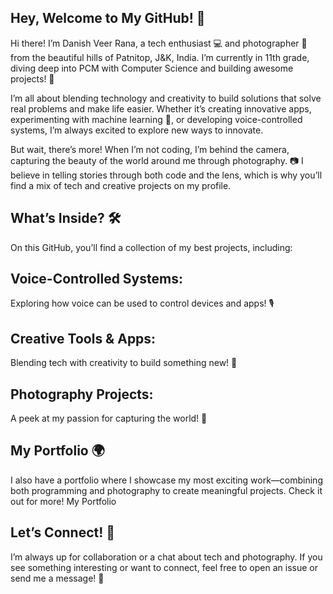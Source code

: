 ## Hey, Welcome to My GitHub! 🚀

Hi there! I’m Danish Veer Rana, a tech enthusiast 💻 and photographer 📸 from the beautiful hills of Patnitop, J&K, India. I’m currently in 11th grade, diving deep into PCM with Computer Science and building awesome projects! 🎉

I’m all about blending technology and creativity to build solutions that solve real problems and make life easier. Whether it’s creating innovative apps, experimenting with machine learning 🤖, or developing voice-controlled systems, I’m always excited to explore new ways to innovate.

But wait, there’s more! When I’m not coding, I’m behind the camera, capturing the beauty of the world around me through photography. 📷 I believe in telling stories through both code and the lens, which is why you’ll find a mix of tech and creative projects on my profile.

## What’s Inside? 🛠️ 

On this GitHub, you’ll find a collection of my best projects, including:

## Voice-Controlled Systems:
Exploring how voice can be used to control devices and apps! 🎙️

## Creative Tools & Apps: 
Blending tech with creativity to build something new! 🎨

## Photography Projects: 
A peek at my passion for capturing the world! 📸


## My Portfolio 🌍

I also have a portfolio where I showcase my most exciting work—combining both programming and photography to create meaningful projects. Check it out for more! My Portfolio

## Let’s Connect! 💬

I’m always up for collaboration or a chat about tech and photography. If you see something interesting or want to connect, feel free to open an issue or send me a message! 🚀
